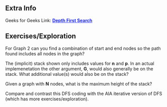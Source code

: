<style>
a:link {
    color: #1e28f0;
}
a:visited{
    color: #3c1478;
}
a:hover{
    color: #1e288c;
}
</style>

## Extra Info

Geeks for Geeks Link: [**Depth First Search**][G4GLink]

[G4GLink]: https://www.geeksforgeeks.org/depth-first-search-or-dfs-for-a-graph/

## Exercises/Exploration

For Graph 2 can you find a combination of start and end nodes so the path
found includes all nodes in the graph?

The (implicit) stack shown only includes values for **n** and **p**.
In an actual implemenetation the other argument, **G**, would also
generally be on the stack.  What additional value(s) would also be on
the stack?

Given a graph with **N** nodes, what is the maximum height of the stack?

Compare and contrast this DFS coding with the AIA iterative version of
DFS (which has more exercises/exploration).

